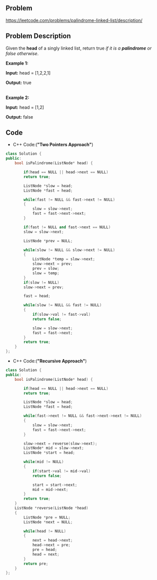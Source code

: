 ## Problem

https://leetcode.com/problems/palindrome-linked-list/description/

## Problem Description

Given the **head** of a singly linked list, return true <i>if it is a 
**palindrome** or *false* otherwise</i>.

**Example 1:**

**Input:** head = [1,2,2,1]  

**Output:** true    
<br>

**Example 2:**

**Input:** head = [1,2]  

**Output:** false  


## Code

- C++ Code:(**"Two Pointers Approach"**)

```cpp
class Solution {
public:
    bool isPalindrome(ListNode* head) {

        if(head == NULL || head->next == NULL)
        return true;

        ListNode *slow = head;
        ListNode *fast = head;

        while(fast != NULL && fast->next != NULL)
        {
            slow = slow->next;
            fast = fast->next->next;
        }

        if(fast != NULL and fast->next == NULL)
        slow = slow->next;

        ListNode *prev = NULL;

        while(slow != NULL && slow->next != NULL)
        {
            ListNode *temp = slow->next;
            slow->next = prev;
            prev = slow;
            slow = temp;
        }
        if(slow != NULL)
        slow->next = prev;

        fast = head;

        while(slow != NULL && fast != NULL)
        {
            if(slow->val != fast->val)
            return false;

            slow = slow->next;
            fast = fast->next;
        }
        return true;
    }
};
```

- C++ Code:(**"Recursive Approach"**)

```cpp
class Solution {
public:
    bool isPalindrome(ListNode* head) {

        if(head == NULL || head->next == NULL)
        return true;

        ListNode *slow = head;
        ListNode *fast = head;

        while(fast->next != NULL && fast->next->next != NULL)
        {
            slow = slow->next;
            fast = fast->next->next;
        }

        slow->next = reverse(slow->next);
        ListNode* mid = slow->next;
        ListNode *start = head;

        while(mid != NULL)
        {
            if(start->val != mid->val)
            return false;

            start = start->next;
            mid = mid->next;
        }
        return true;
    }
    ListNode *reverse(ListNode *head)
    {
        ListNode *pre = NULL;
        ListNode *next = NULL;

        while(head != NULL)
        {
            next = head->next;
            head->next = pre;
            pre = head;
            head = next;
        }
        return pre;
    }
};
```

